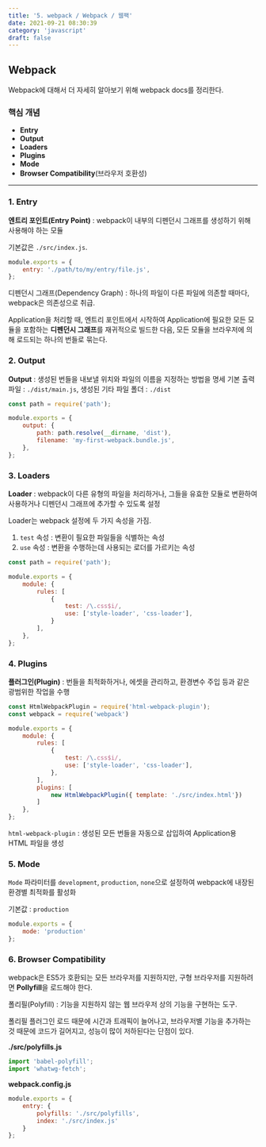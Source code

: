 ```yaml
---
title: '5. webpack / Webpack / 웹팩'
date: 2021-09-21 08:30:39
category: 'javascript'
draft: false
---
```


## Webpack

Webpack에 대해서 더 자세히 알아보기 위해 webpack docs를 정리한다.

### 핵심 개념
- **Entry** 
- **Output** 
- **Loaders** 
- **Plugins**
- **Mode**
- **Browser Compatibility**(브라우저 호환성)

---

### 1. Entry

**엔트리 포인트(Entry Point)** : webpack이 내부의 디펜던시 그래프를 생성하기 위해 사용해야 하는 모듈

기본값은 `./src/index.js`.

```js
module.exports = {
    entry: './path/to/my/entry/file.js',
};
```


디펜던시 그래프(Dependency Graph) : 하나의 파일이 다른 파일에 의존할 때마다, webpack은 의존성으로 취급.


Application을 처리할 때, 엔트리 포인트에서 시작하여 Application에 필요한 모든 모듈을 포함하는 **디펜던시 그래프**를 
재귀적으로 빌드한 다음, 모든 모듈을 브라우저에 의해 로드되는 하나의 번들로 묶는다.

### 2. Output

**Output** : 생성된 번들을 내보낼 위치와 파일의 이름을 지정하는 방법을 명세
기본 출력파일 : `./dist/main.js`, 생성된 기타 파일 폴더 : `./dist`

```js
const path = require('path');

module.exports = {
    output: {
        path: path.resolve(__dirname, 'dist'),
        filename: 'my-first-webpack.bundle.js',
    },
};
```

### 3. Loaders

**Loader** : webpack이 다른 유형의 파일을 처리하거나, 그들을 유효한 모듈로 변환하여 사용하거나 디펜던시 그래프에 추가할 수 있도록 설정

Loader는 webpack 설정에 두 가지 속성을 가짐.
1. `test` 속성 : 변환이 필요한 파일들을 식별하는 속성
2. `use` 속성 : 변환을 수행하는데 사용되는 로더를 가르키는 속성

```js
const path = require('path');

module.exports = {
    module: {
        rules: [
            { 
                test: /\.css$i/, 
                use: ['style-loader', 'css-loader'],
            }
        ],
    },
};
```

### 4. Plugins

**플러그인(Plugin)** : 번들을 최적화하거나, 에셋을 관리하고, 환경변수 주입 등과 같은 광범위한 작업을 수행

```js
const HtmlWebpackPlugin = require('html-webpack-plugin');
const webpack = require('webpack')

module.exports = {
    module: {
        rules: [
            {
                test: /\.css$i/,
                use: ['style-loader', 'css-loader'],
            },
        ],
        plugins: [
            new HtmlWebpackPlugin({ template: './src/index.html'})
        ]
    },
};
```



`html-webpack-plugin` : 생성된 모든 번들을 자동으로 삽입하여 Application용 HTML 파일을 생성

### 5. Mode
`Mode` 파라미터를 `development`, `production`, `none`으로 설정하여 webpack에 내장된 환경별 최적화를 활성화

기본값 : `production`

```js
module.exports = {
    mode: 'production'
};
```

### 6. Browser Compatibility
webpack은 ES5가 호환되는 모든 브라우저를 지원하지만, 구형 브라우저를 지원하려면 **Pollyfill**을 로드해야 한다.


폴리필(Polyfill) : 기능을 지원하지 않는 웹 브라우저 상의 기능을 구현하는 도구.


폴리필 플러그인 로드 때문에 시간과 트래픽이 늘어나고, 브라우저별 기능을 추가하는 것 때문에 코드가 길어지고, 성능이 많이 저하된다는
단점이 있다.


**./src/polyfills.js**

```js
import 'babel-polyfill';
import 'whatwg-fetch';
```

**webpack.config.js**

```js
module.exports = {
    entry: {
        polyfills: './src/polyfills',
        index: './src/index.js'
    }
};
```